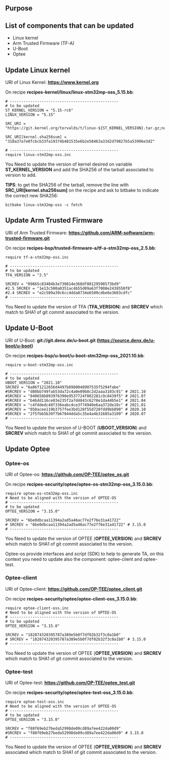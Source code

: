 ## Purpose

## List of components that can be updated

  * Linux kernel
  * Arm Trusted Firmware (TF-A)
  * U-Boot
  * Optee

## Update Linux kernel

  URI of Linux Kernel: **https://www.kernel.org**

  On recipe **recipes-kernel/linux/linux-stm32mp-oss_5.15.bb**:
```
# ------------------------------------------------
# to be updated
ST_KERNEL_VERSION = "5.15-rc6"
LINUX_VERSION = "5.15"

SRC_URI = "https://git.kernel.org/torvalds/t/linux-${ST_KERNEL_VERSION}.tar.gz;name=kernel"

SRC_URI[kernel.sha256sum] = "318a37a7e0fcbcb33fa19374b481535e6b2e58463a33d2d79827b5a53996e3d2"

# ------------------------------------------------
require linux-stm32mp-oss.inc
```
  You Need to update the version of kernel desired on variable **ST_KERNEL_VERSION** and
  add the SHA256 of the tarball associated to version to add.

  **TIPS**: to get the SHA256 of the tarball, remove the line with **SRC_URI[kernel.sha256sum]** on the recipe and ask to bitbake to indicate the correct new SHA256:
```
bitbake linux-stm32mp-oss -c fetch
```

## Update Arm Trusted Firmware

  URI of Arm Trusted Firmware: **https://github.com/ARM-software/arm-trusted-firmware.git**

  On recipe **recipes-bsp/trusted-firmware-a/tf-a-stm32mp-oss_2.5.bb**:
```
require tf-a-stm32mp-oss.inc

# ------------------------------------------------
# to be updated
TFA_VERSION = "2.5"

SRCREV = "09665c83484b3e730814e368df80129598573bd9"
#2.5 SRCREV = "1e13c500a0351ac4b55d09a63f7008e2438550f8"
#2.4 SRCREV = "e2c509a39c6cc4dda8734e6509cdbe6e3603cdfc"
# ------------------------------------------------
```
  You Need to update the version of TFA (**TFA_VERSION**) and **SRCREV** which match to SHA1 of git commit associated to the version.

## Update U-Boot

  URI of U-Boot: **git://git.denx.de/u-boot.git (https://source.denx.de/u-boot/u-boot)**

  On recipe **recipes-bsp/u-boot/u-boot-stm32mp-oss_2021.10.bb**:
```
require u-boot-stm32mp-oss.inc

# ------------------------------------------------
# to be updated
UBOOT_VERSION = "2021.10"
SRCREV = "6a86f1212656d4497b8980048907535f5294fabe"
#SRCREV = "d80bb749fab53da72c4a0e09b8c2d2aaa3103c91" # 2021.10
#SRCREV = "840658b093976390e9537724f802281c9c8439f5" # 2021.07
#SRCREV = "b46dd116ce03e235f2a7d4843c6278e1da44b5e1" # 2021.04
#SRCREV = "c4fddedc48f336eabc4ce3f74940e6aa372de18c" # 2021.01
#SRCREV = "050acee119b3757fee3bd128f55d720fdd9bb890" # 2020.10
#SRCREV = "2f5fbb5b39f7b67044dda5c35e4a4b31685a3109" # 2020.07
# ------------------------------------------------
```
  You Need to update the version of U-BOOT (**UBOOT_VERSION**) and **SRCREV** which match to SHA1 of git commit associated to the version.

## Update Optee

### Optee-os

  URI of Optee-os: **https://github.com/OP-TEE/optee_os.git**

  On recipe **recipes-security/optee/optee-os-stm32mp-oss_3.15.0.bb**:
```
require optee-os-stm32mp-oss.inc
# Need to be aligned with the version of OPTEE-OS
# ------------------------------------------------
# to be updated
OPTEE_VERSION = "3.15.0"

SRCREV = "6be0dbcaa11394a2ad5a46ac77e2f76e31a41722"
# SRCREV = "6be0dbcaa11394a2ad5a46ac77e2f76e31a41722" # 3.15.0
# ------------------------------------------------
```
  You Need to update the version of OPTEE (**OPTEE_VERSION**) and **SRCREV** which match to SHA1 of git commit associated to the version.

  Optee-os provide interfaces and script (SDK) to help to generate TA, on this context you need to update also the component: optee-client and optee-test.

### Optee-client

  URI of Optee-client: **https://github.com/OP-TEE/optee_client.git**

  On recipe **recipes-security/optee/optee-client-oss_3.15.0.bb**:
```
require optee-client-oss.inc
# Need to be aligned with the version of OPTEE-OS
# ------------------------------------------------
# to be updated
OPTEE_VERSION = "3.15.0"

SRCREV = "182874320395787a389e5b0f7df02b32f3c0a1b0"
# SRCREV = "182874320395787a389e5b0f7df02b32f3c0a1b0" # 3.15.0
# ------------------------------------------------
```
  You Need to update the version of OPTEE (**OPTEE_VERSION**) and **SRCREV** which match to SHA1 of git commit associated to the version.

### Optee-test

  URI of Optee-test: **https://github.com/OP-TEE/optee_test.git**

  On recipe **recipes-security/optee/optee-test-oss_3.15.0.bb**:
```
require optee-test-oss.inc
# Need to be aligned with the version of OPTEE-OS
# ------------------------------------------------
# to be updated
OPTEE_VERSION = "3.15.0"

SRCREV = "f88f69eb27beda52998de09cd89a7ee422da00d9"
#SRCREV = "f88f69eb27beda52998de09cd89a7ee422da00d9" # 3.15.0
# ------------------------------------------------
```
  You Need to update the version of OPTEE (**OPTEE_VERSION**) and **SRCREV** associated which match to SHA1 of git commit associated to the version.
